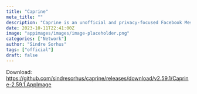 ```yaml
---
title: "Caprine"
meta_title: ""
description: "Caprine is an unofficial and privacy-focused Facebook Messenger app with many useful features"
date: 2023-10-11T22:41:00Z
image: "appimages/images/image-placeholder.png"
categories: ["Network"]
author: "Sindre Sorhus"
tags: ["official"]
draft: false
---
```


Download: https://github.com/sindresorhus/caprine/releases/download/v2.59.1/Caprine-2.59.1.AppImage
